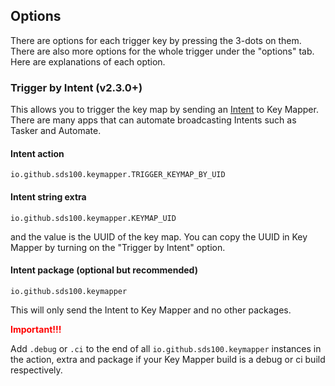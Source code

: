 ## Options

There are options for each trigger key by pressing the 3-dots on them. There are also more options for the whole trigger under the "options" tab. Here are explanations of each option.

### Trigger by Intent (v2.3.0+)

This allows you to trigger the key map by sending an [Intent](https://developer.android.com/reference/android/content/Intent) to Key Mapper. There are many apps that can automate broadcasting Intents such as Tasker and Automate.

#### Intent action

```
io.github.sds100.keymapper.TRIGGER_KEYMAP_BY_UID
```

#### Intent string extra 

```
io.github.sds100.keymapper.KEYMAP_UID
```

and the value is the UUID of the key map. You can copy the UUID in Key Mapper by turning on the "Trigger by Intent" option.

#### Intent package (optional but recommended)

```
io.github.sds100.keymapper
```

This will only send the Intent to Key Mapper and no other packages.

**<span style="color:red">Important!!!</span>**

Add `.debug` or `.ci` to the end of all `io.github.sds100.keymapper` instances in the action, extra and package if your Key Mapper build is a debug or ci build respectively.

